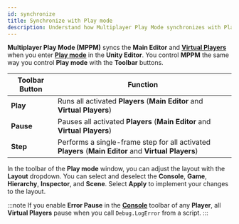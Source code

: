 ```yaml
---
id: synchronize
title: Synchronize with Play mode
description: Understand how Multiplayer Play Mode synchronizes with Play mode for multiplayer testing.
---
```


**Multiplayer Play Mode (MPPM)** syncs the **Main Editor** and [**Virtual Players**](../virtual-players) when you enter [**Play mode**](https://docs.unity3d.com/Manual/GameView.html) in the **Unity Editor**. You control **MPPM** the same way you control **Play mode** with the **Toolbar** buttons.

| Toolbar Button | Function |
| --- | --- |
| **Play** | Runs all activated **Players** (**Main Editor** and **Virtual Players**) |
| **Pause** | Pauses all activated **Players** (**Main Editor** and **Virtual Players**) |
| **Step** | Performs a single-frame step for all activated **Players** (**Main Editor** and **Virtual Players**) |

In the toolbar of the **Play mode** window, you can adjust the layout with the **Layout** dropdown. You can select and deselect the **Console**, **Game**, **Hierarchy**, **Inspector**, and **Scene**. Select **Apply** to implement your changes to the layout.

:::note
If you enable **Error Pause** in the [**Console**](https://docs.unity3d.com/Manual/Console.html) toolbar of any **Player**, all **Virtual Players** pause when you call `Debug.LogError` from a script.
:::